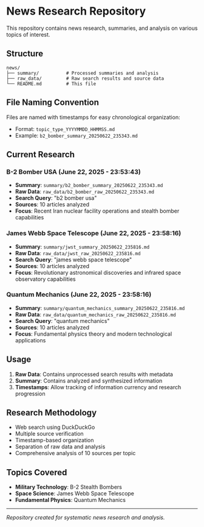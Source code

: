 # News Research Repository

This repository contains news research, summaries, and analysis on various topics of interest.

## Structure

```
news/
├── summary/          # Processed summaries and analysis
├── raw_data/         # Raw search results and source data
└── README.md         # This file
```

## File Naming Convention

Files are named with timestamps for easy chronological organization:
- Format: `topic_type_YYYYMMDD_HHMMSS.md`
- Example: `b2_bomber_summary_20250622_235343.md`

## Current Research

### B-2 Bomber USA (June 22, 2025 - 23:53:43)
- **Summary**: `summary/b2_bomber_summary_20250622_235343.md`
- **Raw Data**: `raw_data/b2_bomber_raw_20250622_235343.md`
- **Search Query**: "b2 bomber usa"
- **Sources**: 10 articles analyzed
- **Focus**: Recent Iran nuclear facility operations and stealth bomber capabilities

### James Webb Space Telescope (June 22, 2025 - 23:58:16)
- **Summary**: `summary/jwst_summary_20250622_235816.md`
- **Raw Data**: `raw_data/jwst_raw_20250622_235816.md`
- **Search Query**: "james webb space telescope"
- **Sources**: 10 articles analyzed
- **Focus**: Revolutionary astronomical discoveries and infrared space observatory capabilities

### Quantum Mechanics (June 22, 2025 - 23:58:16)
- **Summary**: `summary/quantum_mechanics_summary_20250622_235816.md`
- **Raw Data**: `raw_data/quantum_mechanics_raw_20250622_235816.md`
- **Search Query**: "quantum mechanics"
- **Sources**: 10 articles analyzed
- **Focus**: Fundamental physics theory and modern technological applications

## Usage

1. **Raw Data**: Contains unprocessed search results with metadata
2. **Summary**: Contains analyzed and synthesized information
3. **Timestamps**: Allow tracking of information currency and research progression

## Research Methodology

- Web search using DuckDuckGo
- Multiple source verification
- Timestamp-based organization
- Separation of raw data and analysis
- Comprehensive analysis of 10 sources per topic

## Topics Covered

- **Military Technology**: B-2 Stealth Bombers
- **Space Science**: James Webb Space Telescope
- **Fundamental Physics**: Quantum Mechanics

---

*Repository created for systematic news research and analysis.*
